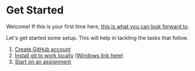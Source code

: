 # Get Started

Welcome! If this is your first time here,
[this is what you can look forward to](look-forward.md).

Let's get started some setup. This will help in tackling the tasks that follow.

1. [Create GitHub account](https://github.com/)
1. [Install git to work locally](https://git-scm.com/book/en/v2/Getting-Started-Installing-Git)
([Windows link here](https://git-scm.com/download/win))
1. [Start on an assignment](startup-assignment.md)
